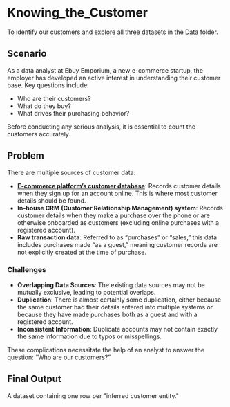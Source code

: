 # Knowing_the_Customer
To identify our customers and explore all three datasets in the Data folder.

## Scenario
As a data analyst at Ebuy Emporium, a new e-commerce startup, the employer has developed an active interest in understanding their customer base. Key questions include:
- Who are their customers?
- What do they buy?
- What drives their purchasing behavior?

Before conducting any serious analysis, it is essential to count the customers accurately.

## Problem
There are multiple sources of customer data:
- **[E-commerce platform’s customer database](https://github.com/KhaingSuThway/Knowing_the_Customer/blob/bdbeb551901d60aa70766550ad3cd642985f5b93/Data/customer_database.csv)**: Records customer details when they sign up for an account online. This is where most customer details should be found.
- **In-house CRM (Customer Relationship Management) system**: Records customer details when they make a purchase over the phone or are otherwise onboarded as customers (excluding online purchases with a registered account).
- **Raw transaction data**: Referred to as “purchases” or “sales,” this data includes purchases made “as a guest,” meaning customer records are not explicitly created at the time of purchase.

### Challenges
- **Overlapping Data Sources**: The existing data sources may not be mutually exclusive, leading to potential overlaps.
- **Duplication**: There is almost certainly some duplication, either because the same customer had their details entered into multiple systems or because they have made purchases both as a guest and with a registered account.
- **Inconsistent Information**: Duplicate accounts may not contain exactly the same information due to typos or misspellings.

These complications necessitate the help of an analyst to answer the question: “Who are our customers?”

## Final Output
A dataset containing one row per "inferred customer entity."
